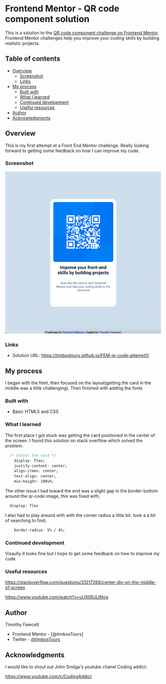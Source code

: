 # Frontend Mentor - QR code component solution

This is a solution to the [QR code component challenge on Frontend Mentor](https://www.frontendmentor.io/challenges/qr-code-component-iux_sIO_H). Frontend Mentor challenges help you improve your coding skills by building realistic projects. 

## Table of contents

- [Overview](#overview)
  - [Screenshot](#screenshot)
  - [Links](#links)
- [My process](#my-process)
  - [Built with](#built-with)
  - [What I learned](#what-i-learned)
  - [Continued development](#continued-development)
  - [Useful resources](#useful-resources)
- [Author](#author)
- [Acknowledgments](#acknowledgments)


## Overview
This is my first attempt at a Front End Mentor challenge. Really looking forward to getting some feedback on how I can improve my code.


### Screenshot

![](./images/screenshot.png)


### Links

- Solution URL: https://timbostours.github.io/FEM-qr-code-attempt1/


## My process

I began with the html, then focused on the layout(getting the card in the middle was a little challenging). Then finished with adding the fonts 

### Built with

- Basic HTML5 and CSS


### What I learned

The first place I got stuck was getting the card positioned in the center of the screen. I found this solution on stack overflow which solved the problem.

```CSS
  /* Center the card */
    display: flex;
    justify-content: center;
    align-items: center;
    text-align: center;
    min-height: 100vh;
```

The other issue I had toward the end was a slight gap in the border-bottom around the qr-code image, this was fixed with;

```CSS
  display: flex
```

I also had to play around with with the corner radius a little bit. took a a bit of searching to find;

```CSS
    border-radius: 5% / 4%;
```

### Continued development

Visaully it looks fine but I hope to get some feedback on how to improve my code

### Useful resources

<!-- center card -->
https://stackoverflow.com/questions/31217268/center-div-on-the-middle-of-screen

<!-- Border Radius -->
https://www.youtube.com/watch?v=uUX0RJLtNog


## Author

Timothy Fawcett

- Frontend Mentor - [@timbosTours]
- Twitter - [@timbosTours](https://www.twitter.com/timbosTours)


## Acknowledgments

I would like to shout out John Smilga's youtube chanel Coding addict:

https://www.youtube.com/c/CodingAddict



